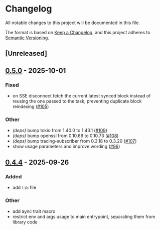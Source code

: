 # Changelog

All notable changes to this project will be documented in this file.

The format is based on [Keep a Changelog](https://keepachangelog.com/en/1.0.0/),
and this project adheres to [Semantic Versioning](https://semver.org/spec/v2.0.0.html).

## [Unreleased]

## [0.5.0](https://github.com/Blobscan/blobscan-indexer.rs/compare/v0.4.4...v0.5.0) - 2025-10-01

### Fixed

- on SSE disconnect fetch the current latest synced block instead of reusing the one passed to the task, preventing duplicate block reindexing ([#105](https://github.com/Blobscan/blobscan-indexer.rs/pull/105))

### Other

- *(deps)* bump tokio from 1.40.0 to 1.43.1 ([#109](https://github.com/Blobscan/blobscan-indexer.rs/pull/109))
- *(deps)* bump openssl from 0.10.66 to 0.10.73 ([#108](https://github.com/Blobscan/blobscan-indexer.rs/pull/108))
- *(deps)* bump tracing-subscriber from 0.3.18 to 0.3.20 ([#107](https://github.com/Blobscan/blobscan-indexer.rs/pull/107))
- show usage parameters and improve wording ([#96](https://github.com/Blobscan/blobscan-indexer.rs/pull/96))

## [0.4.4](https://github.com/Blobscan/blobscan-indexer.rs/compare/v0.4.3...v0.4.4) - 2025-09-26

### Added

- add `lib` file

### Other

- add aync trait macro
- restrict env and args usage to main entrypoint, separating them from library code
